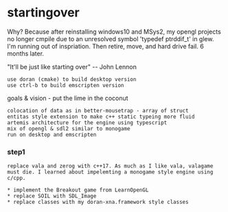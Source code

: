 # startingover

Why? Because after reinstalling windows10 and MSys2, my opengl projects no longer cmpile due to an unresolved symbol 'typedef ptrddif_t' in glew. I'm running out of inspriation. Then retire, move, and hard drive fail. 6 months later.

"It'll be just like starting over" -- John Lennon
 
    use doran (cmake) to build desktop version
    use ctrl-b to build emscripten version

goals & vision - put the lime in the coconut

    colocation of data as in better-mousetrap - array of struct
    entitas style extension to make c++ static typeing more fluid
    artemis architecture for the engine using typescript
    mix of opengl & sdl2 similar to monogame
    run on desktop and emscripten

### step1

    replace vala and zerog with c++17. As much as I like vala, valagame must die. I learned about impelemting a monogame style engine using c/cpp.

    * implement the Breakout game from LearnOpenGL
    * replace SOIL with SDL_Image
    * replace classes with my doran-xna.framework style classes


